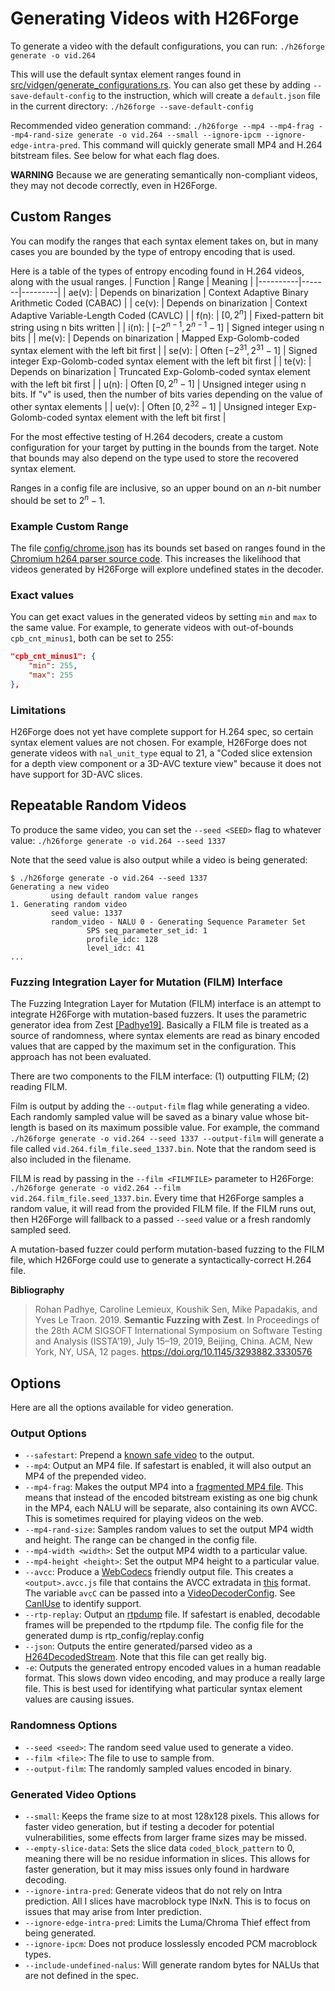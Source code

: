 # Generating Videos with H26Forge

To generate a video with the default configurations, you can run:
```./h26forge generate -o vid.264```

This will use the default syntax element ranges found in [src/vidgen/generate_configurations.rs](../src/vidgen/generate_configurations.rs). You can also get these by adding `--save-default-config` to the instruction, which will create a `default.json` file in the current directory:
```./h26forge --save-default-config```

Recommended video generation command: `./h26forge --mp4 --mp4-frag --mp4-rand-size generate -o vid.264 --small --ignore-ipcm --ignore-edge-intra-pred`. This command will quickly generate small MP4 and H.264 bitstream files. See below for what each flag does.

**WARNING** Because we are generating semantically non-compliant videos, they may not decode correctly, even in H26Forge.

## Custom Ranges

You can modify the ranges that each syntax element takes on, but in many cases you are bounded by the type of entropy encoding that is used.

Here is a table of the types of entropy encoding found in H.264 videos, along with the usual ranges.
| Function | Range | Meaning |
|----------|-------|---------|
| ae(v):   | Depends on binarization     | Context Adaptive Binary Arithmetic Coded (CABAC)                     |
| ce(v):   | Depends on binarization     | Context Adaptive Variable-Length Coded (CAVLC)                       |
| f(n):    | $[0, 2^n]$                  | Fixed-pattern bit string using n bits written                        |
| i(n):    | $[-2^{n-1}, 2^{n-1} -1 ]$   | Signed integer using n bits                                          |
| me(v):   | Depends on binarization     | Mapped Exp-Golomb-coded syntax element with the left bit first       |
| se(v):   | Often $[-2^{31}, 2^{31}-1]$ | Signed integer Exp-Golomb-coded syntax element with the left bit first   |
| te(v):   | Depends on binarization     | Truncated Exp-Golomb-coded syntax element with the left bit first        |
| u(n):    | Often $[0, 2^{n}-1]$        | Unsigned integer using n bits. If "v" is used, then the number of bits varies depending on the value of other syntax elements |
| ue(v):   | Often $[0, 2^{32}-1]$       | Unsigned integer Exp-Golomb-coded syntax element with the left bit first |

For the most effective testing of H.264 decoders, create a custom configuration for your target by putting in the bounds from the target. Note that bounds may also depend on the type used to store the recovered syntax element.

Ranges in a config file are inclusive, so an upper bound on an $n$-bit number should be set to $2^n-1$.

### Example Custom Range

The file [config/chrome.json](../config/chrome.json) has its bounds set based on ranges found in the [Chromium h264 parser source code](https://github.com/chromium/chromium/blob/main/media/video/h264_parser.cc). This increases the likelihood that videos generated by H26Forge will explore undefined states in the decoder.

### Exact values

You can get exact values in the generated videos by setting `min` and `max` to the same value. For example, to generate videos with out-of-bounds `cpb_cnt_minus1`, both can be set to 255:

```json
"cpb_cnt_minus1": {
    "min": 255,
    "max": 255
},
```

### Limitations

H26Forge does not yet have complete support for H.264 spec, so certain syntax element values are not chosen. For example, H26Forge does not generate videos with `nal_unit_type` equal to 21, a "Coded slice extension for a depth view component or a 3D-AVC texture view" because it does not have support for 3D-AVC slices.

## Repeatable Random Videos

To produce the same video, you can set the `--seed <SEED>` flag to whatever value:
```./h26forge generate -o vid.264 --seed 1337```

Note that the seed value is also output while a video is being generated:
```
$ ./h26forge generate -o vid.264 --seed 1337
Generating a new video
         using default random value ranges
1. Generating random video
         seed value: 1337
         random_video - NALU 0 - Generating Sequence Parameter Set
                 SPS seq_parameter_set_id: 1
                 profile_idc: 128
                 level_idc: 41
...
```

### Fuzzing Integration Layer for Mutation (FILM) Interface

The Fuzzing Integration Layer for Mutation (FILM) interface is an attempt to integrate H26Forge with mutation-based fuzzers. It uses the parametric generator idea from Zest [[Padhye19]](https://rohan.padhye.org/files/zest-issta19.pdf). Basically a FILM file is treated as a source of randomness, where syntax elements are read as binary encoded values that are capped by the maximum set in the configuration. This approach has not been evaluated.

There are two components to the FILM interface: (1) outputting FILM; (2) reading FILM.

Film is output by adding the `--output-film` flag while generating a video. Each randomly sampled value will be saved as a binary value whose bit-length is based on its maximum possible value. For example, the command `./h26forge generate -o vid.264 --seed 1337 --output-film` will generate a file called `vid.264.film_file.seed_1337.bin`. Note that the random seed is also included in the filename.

FILM is read by passing in the `--film <FILMFILE>` parameter to H26Forge: `./h26forge generate -o vid2.264 --film vid.264.film_file.seed_1337.bin`. Every time that H26Forge samples a random value, it will read from the provided FILM file. If the FILM runs out, then H26Forge will fallback to a passed `--seed` value or a fresh randomly sampled seed.

A mutation-based fuzzer could perform mutation-based fuzzing to the FILM file, which H26Forge could use to generate a syntactically-correct H.264 file.

**Bibliography**
> Rohan Padhye, Caroline Lemieux, Koushik Sen, Mike Papadakis, and Yves Le Traon. 2019. **Semantic Fuzzing with Zest**. In Proceedings of the 28th ACM SIGSOFT International Symposium on Software Testing and Analysis (ISSTA’19), July 15–19, 2019, Beijing, China. ACM, New York, NY, USA, 12 pages. https://doi.org/10.1145/3293882.3330576

## Options

Here are all the options available for video generation.

### Output Options
- `--safestart`: Prepend a [known safe video](https://www.youtube.com/watch?v=dQw4w9WgXcQ) to the output.
- `--mp4`: Output an MP4 file. If safestart is enabled, it will also output an MP4 of the prepended video.
- `--mp4-frag`: Makes the output MP4 into a [fragmented MP4 file](https://www.pcmag.com/encyclopedia/term/fragmented-mp4). This means that instead of the encoded bitstream existing as one big chunk in the MP4, each NALU will be separate, also containing its own AVCC. This is sometimes required for playing videos on the web. 
- `--mp4-rand-size`: Samples random values to set the output MP4 width and height. The range can be changed in the config file.
- `--mp4-width <width>`: Set the output MP4 width to a particular value.
- `--mp4-height <height>`: Set the output MP4 height to a particular value.
- `--avcc`: Produce a [WebCodecs](https://w3c.github.io/webcodecs/) friendly output file. This creates a `<output>.avcc.js` file that contains the AVCC extradata in [this](https://stackoverflow.com/a/24890903/8169613) format. The variable `avcC` can be passed into a [VideoDecoderConfig](https://w3c.github.io/webcodecs/#dom-videodecoderconfig-description). See [CanIUse](https://caniuse.com/webcodecs) to identify support.
- `--rtp-replay`: Output an [rtpdump](https://webrtchacks.com/video_replay/) file. If safestart is enabled, decodable frames will be prepended to the rtpdump file. The config file for the generated dump is rtp_config/replay.config
- `--json`: Outputs the entire generated/parsed video as a [H264DecodedStream](../src/common/data_structures.rs#L13). Note that this file can get really big.
- `-e`: Outputs the generated entropy encoded values in a human readable format. This slows down video encoding, and may produce a really large file. This is best used for identifying what particular syntax element values are causing issues. 

### Randomness Options
- `--seed <seed>`: The random seed value used to generate a video.
- `--film <file>`: The file to use to sample from.
- `--output-film`: The randomly sampled values encoded in binary.

### Generated Video Options
- `--small`: Keeps the frame size to at most 128x128 pixels. This allows for faster video generation, but if testing a decoder for potential vulnerabilities, some effects from larger frame sizes may be missed.
- `--empty-slice-data`: Sets the slice data `coded_block_pattern` to 0, meaning there will be no residue information in slices. This allows for faster generation, but it may miss issues only found in hardware decoding.
- `--ignore-intra-pred`: Generate videos that do not rely on Intra prediction. All I slices have macroblock type INxN. This is to focus on issues that may arise from Inter prediction.
- `--ignore-edge-intra-pred`: Limits the Luma/Chroma Thief effect from being generated.
- `--ignore-ipcm`: Does not produce losslessly encoded PCM macroblock types.
- `--include-undefined-nalus`: Will generate random bytes for NALUs that are not defined in the spec.

